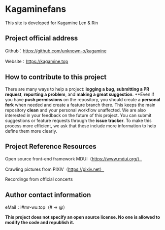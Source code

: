 # Kagaminefans

This site is developed for Kagamine Len & Rin

## Project official address

Github：https://github.com/unknown-o/kagamine

Website：https://kagamine.top

## How to contribute to this project

There are many ways to help a project: **logging a bug**, **submitting a PR request**, **reporting a problem**, and **making a great suggestion**. **Even if you have **push permissions** on the repository, you should create a **personal fork** when needed and create a feature branch there. This keeps the main repository **clean** and your personal workflow unaffected. We are also interested in your feedback on the future of this project. You can submit suggestions or feature requests through the **issue** **tracker**. To make this process more efficient, we ask that these include more information to help define them more clearly.

## Project Reference Resources

Open source front-end framework MDUI（https://www.mdui.org/）

Crawling pictures from PIXIV（https://pixiv.net）

Recordings from official concerts

## Author contact information

eMail：i#mr-wu.top（# -> @）



**This project does not specify an open source license. No one is allowed to modify the code and republish it.**

